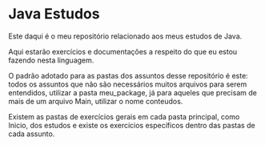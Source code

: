 # Java Estudos

Este daqui é o meu repositório relacionado aos meus estudos de Java.

Aqui estarão exercícios e documentações a respeito do que eu estou fazendo nesta linguagem.

O padrão adotado para as pastas dos assuntos desse repositório é este: todos os assuntos que não são necessários muitos arquivos para serem entendidos, utilizar a pasta meu_package, já para aqueles que precisam de mais de um arquivo Main, utilizar o nome conteudos. 

Existem as pastas de exercícios gerais em cada pasta principal, como Inicio, dos estudos e existe os exercícios específicos dentro das pastas de cada assunto. 
